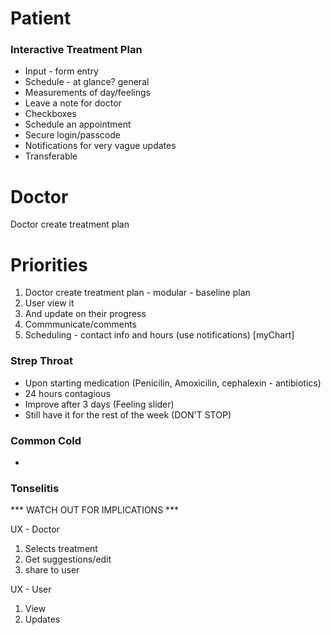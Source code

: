 # Patient
### Interactive Treatment Plan
- Input - form entry
- Schedule - at glance? general
- Measurements of day/feelings
- Leave a note for doctor
- Checkboxes
- Schedule an appointment
- Secure login/passcode
- Notifications for very vague updates
- Transferable

# Doctor
Doctor create treatment plan

# Priorities
1. Doctor create treatment plan - modular - baseline plan
2. User view it
3. And update on their progress
4. Commmunicate/comments
5. Scheduling - contact info and hours (use notifications) [myChart]

### Strep Throat
- Upon starting medication (Penicilin, Amoxicilin, cephalexin - antibiotics)
- 24 hours contagious
- Improve after 3 days (Feeling slider)
- Still have it for the rest of the week (DON'T STOP)

### Common Cold
- 

### Tonselitis


*** WATCH OUT FOR IMPLICATIONS ***

UX - Doctor
1. Selects treatment
2. Get suggestions/edit
3. share to user

UX - User
1. View
2. Updates



